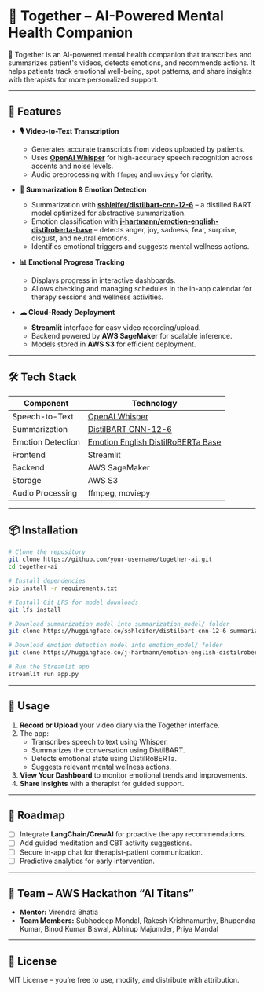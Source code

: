 # 🧠 Together – AI-Powered Mental Health Companion

🧠 Together is an AI-powered mental health companion that transcribes and summarizes patient's videos, detects emotions, and recommends actions. It helps patients track emotional well-being, spot patterns, and share insights with therapists for more personalized support.

---

## 🚀 Features

- **🎙 Video-to-Text Transcription**  
  - Generates accurate transcripts from videos uploaded by patients.  
  - Uses **[OpenAI Whisper](https://github.com/openai/whisper)** for high-accuracy speech recognition across accents and noise levels.  
  - Audio preprocessing with `ffmpeg` and `moviepy` for clarity.  

- **📝 Summarization & Emotion Detection**  
  - Summarization with **[sshleifer/distilbart-cnn-12-6](https://huggingface.co/sshleifer/distilbart-cnn-12-6)** – a distilled BART model optimized for abstractive summarization.  
  - Emotion classification with **[j-hartmann/emotion-english-distilroberta-base](https://huggingface.co/j-hartmann/emotion-english-distilroberta-base)** – detects anger, joy, sadness, fear, surprise, disgust, and neutral emotions.  
  - Identifies emotional triggers and suggests mental wellness actions.

- **📊 Emotional Progress Tracking**  
  - Displays progress in interactive dashboards.  
  - Allows checking and managing schedules in the in-app calendar for therapy sessions and wellness activities.

- **☁ Cloud-Ready Deployment**  
  - **Streamlit** interface for easy video recording/upload.  
  - Backend powered by **AWS SageMaker** for scalable inference.  
  - Models stored in **AWS S3** for efficient deployment.

---

## 🛠 Tech Stack

| Component           | Technology |
|--------------------|------------|
| Speech-to-Text     | [OpenAI Whisper](https://github.com/openai/whisper) |
| Summarization      | [DistilBART CNN-12-6](https://huggingface.co/sshleifer/distilbart-cnn-12-6) |
| Emotion Detection  | [Emotion English DistilRoBERTa Base](https://huggingface.co/j-hartmann/emotion-english-distilroberta-base) |
| Frontend           | Streamlit |
| Backend            | AWS SageMaker |
| Storage            | AWS S3 |
| Audio Processing   | ffmpeg, moviepy |

---

## 📦 Installation

```bash
# Clone the repository
git clone https://github.com/your-username/together-ai.git
cd together-ai

# Install dependencies
pip install -r requirements.txt

# Install Git LFS for model downloads
git lfs install

# Download summarization model into summarization_model/ folder
git clone https://huggingface.co/sshleifer/distilbart-cnn-12-6 summarization_model

# Download emotion detection model into emotion_model/ folder
git clone https://huggingface.co/j-hartmann/emotion-english-distilroberta-base emotion_model

# Run the Streamlit app
streamlit run app.py
```

---

## 📌 Usage

1. **Record or Upload** your video diary via the Together interface.  
2. The app:
   - Transcribes speech to text using Whisper.
   - Summarizes the conversation using DistilBART.
   - Detects emotional state using DistilRoBERTa.
   - Suggests relevant mental wellness actions.  
3. **View Your Dashboard** to monitor emotional trends and improvements.  
4. **Share Insights** with a therapist for guided support.

---

## 📅 Roadmap

- [ ] Integrate **LangChain/CrewAI** for proactive therapy recommendations.  
- [ ] Add guided meditation and CBT activity suggestions.  
- [ ] Secure in-app chat for therapist-patient communication.  
- [ ] Predictive analytics for early intervention.

---

## 👥 Team – AWS Hackathon “AI Titans”

- **Mentor:** Virendra Bhatia  
- **Team Members:** Subhodeep Mondal, Rakesh Krishnamurthy, Bhupendra Kumar, Binod Kumar Biswal, Abhirup Majumder, Priya Mandal

---

## 📜 License
MIT License – you’re free to use, modify, and distribute with attribution.
